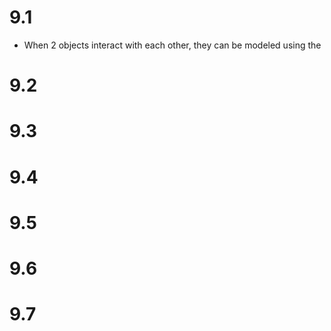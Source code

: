 # 9.1
- When 2 objects interact with each other, they can be modeled using the 
# 9.2
# 9.3
# 9.4
# 9.5
# 9.6
# 9.7